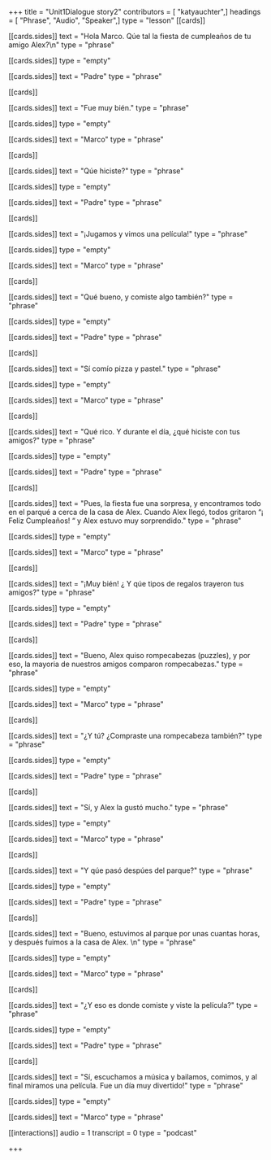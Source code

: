 +++
title = "Unit1Dialogue story2"
contributors = [ "katyauchter",]
headings = [ "Phrase", "Audio", "Speaker",]
type = "lesson"
[[cards]]

[[cards.sides]]
text = "Hola Marco.  Qúe tal la fiesta de cumpleaños de tu amigo Alex?\n"
type = "phrase"

[[cards.sides]]
type = "empty"

[[cards.sides]]
text = "Padre"
type = "phrase"

[[cards]]

[[cards.sides]]
text = "Fue muy bién."
type = "phrase"

[[cards.sides]]
type = "empty"

[[cards.sides]]
text = "Marco"
type = "phrase"

[[cards]]

[[cards.sides]]
text = "Qúe hiciste?"
type = "phrase"

[[cards.sides]]
type = "empty"

[[cards.sides]]
text = "Padre"
type = "phrase"

[[cards]]

[[cards.sides]]
text = "¡Jugamos y vimos una película!"
type = "phrase"

[[cards.sides]]
type = "empty"

[[cards.sides]]
text = "Marco"
type = "phrase"

[[cards]]

[[cards.sides]]
text = "Qué bueno, y comiste algo también?"
type = "phrase"

[[cards.sides]]
type = "empty"

[[cards.sides]]
text = "Padre"
type = "phrase"

[[cards]]

[[cards.sides]]
text = "Sí comío pizza y pastel."
type = "phrase"

[[cards.sides]]
type = "empty"

[[cards.sides]]
text = "Marco"
type = "phrase"

[[cards]]

[[cards.sides]]
text = "Qué rico.  Y durante el día, ¿qué hiciste con tus amigos?"
type = "phrase"

[[cards.sides]]
type = "empty"

[[cards.sides]]
text = "Padre"
type = "phrase"

[[cards]]

[[cards.sides]]
text = "Pues, la fiesta fue una sorpresa, y encontramos todo en el parqué a cerca de la casa de Alex.  Cuando Alex llegó, todos gritaron “¡ Feliz Cumpleaños! “  y Alex estuvo muy sorprendido."
type = "phrase"

[[cards.sides]]
type = "empty"

[[cards.sides]]
text = "Marco"
type = "phrase"

[[cards]]

[[cards.sides]]
text = "¡Muy bién!  ¿ Y qúe tipos de regalos trayeron tus amigos?"
type = "phrase"

[[cards.sides]]
type = "empty"

[[cards.sides]]
text = "Padre"
type = "phrase"

[[cards]]

[[cards.sides]]
text = "Bueno, Alex quiso rompecabezas (puzzles), y por eso, la mayoria de nuestros amigos comparon rompecabezas."
type = "phrase"

[[cards.sides]]
type = "empty"

[[cards.sides]]
text = "Marco"
type = "phrase"

[[cards]]

[[cards.sides]]
text = "¿Y tú? ¿Compraste una rompecabeza también?"
type = "phrase"

[[cards.sides]]
type = "empty"

[[cards.sides]]
text = "Padre"
type = "phrase"

[[cards]]

[[cards.sides]]
text = "Sí, y Alex la gustó mucho."
type = "phrase"

[[cards.sides]]
type = "empty"

[[cards.sides]]
text = "Marco"
type = "phrase"

[[cards]]

[[cards.sides]]
text = "Y qúe pasó despúes del parque?"
type = "phrase"

[[cards.sides]]
type = "empty"

[[cards.sides]]
text = "Padre"
type = "phrase"

[[cards]]

[[cards.sides]]
text = "Bueno, estuvimos al parque por unas cuantas horas, y después fuimos a la casa de Alex.  \n"
type = "phrase"

[[cards.sides]]
type = "empty"

[[cards.sides]]
text = "Marco"
type = "phrase"

[[cards]]

[[cards.sides]]
text = "¿Y eso es donde comiste y viste la película?"
type = "phrase"

[[cards.sides]]
type = "empty"

[[cards.sides]]
text = "Padre"
type = "phrase"

[[cards]]

[[cards.sides]]
text = "Sí, escuchamos a música y bailamos, comimos, y al final miramos una película.  Fue un día muy divertido!"
type = "phrase"

[[cards.sides]]
type = "empty"

[[cards.sides]]
text = "Marco"
type = "phrase"

[[interactions]]
audio = 1
transcript = 0
type = "podcast"

+++
